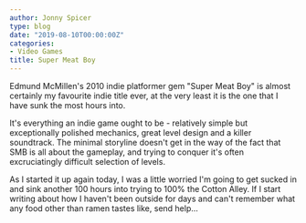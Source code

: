 ```yaml
---
author: Jonny Spicer
type: blog
date: "2019-08-10T00:00:00Z"
categories:
- Video Games
title: Super Meat Boy
---
```

Edmund McMillen's 2010 indie platformer gem "Super Meat Boy" is almost certainly my favourite
indie title ever, at the very least it is the one that I have sunk the most hours into.

It's everything an indie game ought to be - relatively simple but exceptionally polished mechanics, great level design and a killer soundtrack. The minimal storyline doesn't get in
the way of the fact that SMB is all about the gameplay, and trying to conquer it's often
excruciatingly difficult selection of levels.

As I started it up again today, I was a little worried I'm going to get sucked in and sink another 100 hours into trying to 100% the Cotton Alley. If I start writing about how I haven't been outside for days and can't remember what any food other than ramen tastes like, send help...
